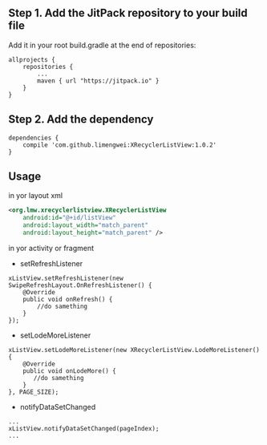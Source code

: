 ## Step 1. Add the JitPack repository to your build file

Add it in your root build.gradle at the end of repositories:

```
allprojects {
	repositories {
		...
		maven { url "https://jitpack.io" }
	}
}
```
	
## Step 2. Add the dependency

```
dependencies {
	compile 'com.github.limengwei:XRecyclerListView:1.0.2'
}
```

## Usage

in yor layout xml
```xml
<org.lmw.xrecyclerlistview.XRecyclerListView
	android:id="@+id/listView"
	android:layout_width="match_parent"
	android:layout_height="match_parent" />
```

in yor activity or fragment

- setRefreshListener
```
xListView.setRefreshListener(new SwipeRefreshLayout.OnRefreshListener() {
    @Override
    public void onRefresh() {
        //do samething
    }
});
```
- setLodeMoreListener
```
xListView.setLodeMoreListener(new XRecyclerListView.LodeMoreListener() {
    @Override
    public void onLodeMore() {
       //do samething
    }
}, PAGE_SIZE);
```

- notifyDataSetChanged
```
...
xListView.notifyDataSetChanged(pageIndex);
...
```



	

